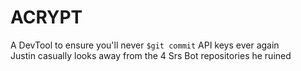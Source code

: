 # ACRYPT
A DevTool to ensure you'll never `$git commit` API keys ever again <br />
Justin casually looks away from the 4 Srs Bot repositories he ruined
